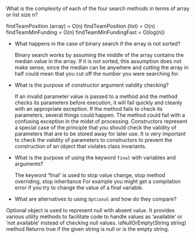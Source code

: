 What is the complexity of each of the four search methods in terms of array or list size n?


findTeamPosition (array) = O(n)
findTeamPosition (list)  = O(n)
findTeamMinFunding       = O(n) 
findTeamMinFundingFast   = O(log(n))

- What happens in the case of binary search if the array is not sorted?


   Binary search works by assuming the middle of the array contains the median value in the array. 
   If it is not sorted, this assumption does not make sense, since the median can be anywhere and 
   cutting the array in half could mean that you cut off the number you were searching for.


- What is the purpose of constructor argument validity checking?


  If an invalid parameter value is passed to a method and the method checks its parameters before execution, 
it will fail quickly and cleanly with an appropriate exception. If the method fails to check its parameters, 
several things could happen. The method could fail with a confusing exception in the midst of processing.
Constructors represent a special case of the principle that you should check the validity of parameters that 
are to be stored away for later use. It is very important to check the validity of parameters to constructors 
to prevent the construction of an object that violates class invariants.

- What is the purpose of using the keyword `final` with variables and arguments?


     The keyword 'final' is used to stop value change, stop method overriding, stop inheritance
      For example you might get a compilation error if you try to change the value of a final variable.
   
- What are alternatives to using `Optional` and how do they compare?


 Optional object is used to represent null with absent value. It provides various utility methods to 
facilitate code to handle values as ‘available’ or ‘not available’ instead of checking null values. 
isNullOrEmpty(String string) method Returns true if the given string is null or is the empty string.
